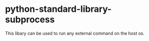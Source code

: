 # python-standard-library-subprocess

This libary can be used to run any external command on the host os.